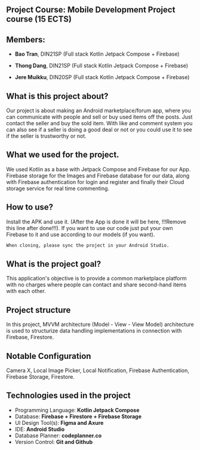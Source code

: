 ## Project Course: Mobile Development Project course (15 ECTS)

## Members:

- **Bao Tran**, DIN21SP (Full stack Kotlin Jetpack Compose + Firebase)

- **Thong Dang**, DIN21SP (Full stack Kotlin Jetpack Compose + Firebase)

- **Jere Muikku**, DIN20SP (Full stack Kotlin Jetpack Compose + Firebase)

## What is this project about?

Our project is about making an Android marketplace/forum app, where you can communicate with people and sell or buy used items off the posts. Just contact the seller 
and buy the sold item. With like and comment system you can also see if a seller is doing a good deal or not or you could use it to see if the seller is trustworthy
or not.

## What we used for the project.

We used Kotlin as a base with Jetpack Compose and Firebase for our App. Firebase storage for the Images and Firebase database for our data,
along with Firebase authentication for login and register and finally their Cloud storage service for real time commenting.

## How to use?

Install the APK and use it. (After the App is done it will be here, !!!Remove this line after done!!!).
If you want to use our code just put your own Firebase to it and use according to our models (if you want).

```bash
When cloning, please sync the project in your Android Studio.
```

## What is the project goal?

This application's objective is to provide a common marketplace platform with no charges where people can contact and share second-hand items with each other. 

## Project structure

In this project, MVVM architecture (Model - View - View Model) architecture is used to structurize data handling implementations in connection with Firebase, Firestore. 

## Notable Configuration

Camera X, Local Image Picker, Local Notification, Firebase Authentication, Firebase Storage, Firestore.

## Technologies used in the project

- Programming Language: **Kotlin Jetpack Compose**
- Database: **Firebase + Firestore + Firebase Storage**
- UI Design Tool(s): **Figma and Axure**
- IDE: **Android Studio**
- Database Planner:  **codeplanner.co**
- Version Control: **Git and Github**
